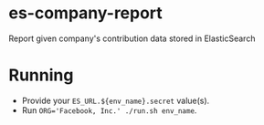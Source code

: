 # es-company-report

Report given company's contribution data stored in ElasticSearch

# Running

- Provide your `ES_URL.${env_name}.secret` value(s).
- Run `ORG='Facebook, Inc.' ./run.sh env_name`.


